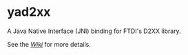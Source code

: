 # yad2xx
A Java Native Interface (JNI) binding for FTDI's D2XX library.

See the *[Wiki](https://github.com/aushacker/yad2xx/wiki)* for more details.

